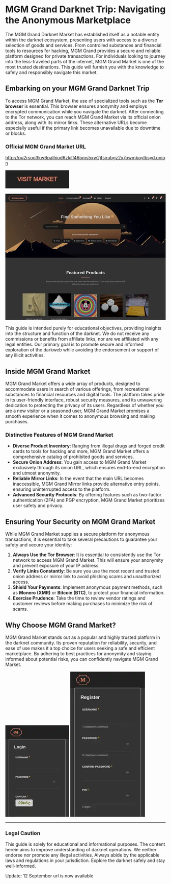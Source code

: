 # MGM Grand Darknet Trip: Navigating the Anonymous Marketplace

The MGM Grand Darknet Market has established itself as a notable entity within the darknet ecosystem, presenting users with access to a diverse selection of goods and services. From controlled substances and financial tools to resources for hacking, MGM Grand provides a secure and reliable platform designed for private transactions. For individuals looking to journey into the less-traveled parts of the internet, MGM Grand Market is one of the most trusted destinations. This guide will furnish you with the knowledge to safely and responsibly navigate this market.

## Embarking on your MGM Grand Darknet Trip

To access MGM Grand Market, the use of specialized tools such as the **Tor browser** is essential. This browser ensures anonymity and employs encrypted communication while you navigate the darknet. After connecting to the Tor network, you can reach MGM Grand Market via its official onion address, along with its mirror links. These alternative URLs become especially useful if the primary link becomes unavailable due to downtime or blocks.

### Official MGM Grand Market URL

http://pu2rsoo3kw6palhiod6zkilf46oms5xw2jfsirubgz2x7owmboylbsyd.onion

[<img src="/screenshots/pixel.webp" width="200">](http://pu2rsoo3kw6palhiod6zkilf46oms5xw2jfsirubgz2x7owmboylbsyd.onion)

<a href="http://pu2rsoo3kw6palhiod6zkilf46oms5xw2jfsirubgz2x7owmboylbsyd.onion"><img src="/screenshots/glance.webp" alt="MGM - Grand Market Preview" style="max-width: 100%;"></a>

This guide is intended purely for educational objectives, providing insights into the structure and function of the darknet. We do not receive any commissions or benefits from affiliate links, nor are we affiliated with any legal entities. Our primary goal is to promote secure and informed exploration of the darkweb while avoiding the endorsement or support of any illicit activities.

## Inside MGM Grand Market

MGM Grand Market offers a wide array of products, designed to accommodate users in search of various offerings, from recreational substances to financial resources and digital tools. The platform takes pride in its user-friendly interface, robust security measures, and its unwavering dedication to protecting the privacy of its users. Regardless of whether you are a new visitor or a seasoned user, MGM Grand Market promises a smooth experience when it comes to anonymous browsing and making purchases.

### Distinctive Features of MGM Grand Market

-   **Diverse Product Inventory**: Ranging from illegal drugs and forged credit cards to tools for hacking and more, MGM Grand Market offers a comprehensive catalog of prohibited goods and services.
-   **Secure Onion Address**: You gain access to MGM Grand Market exclusively through its onion URL, which ensures end-to-end encryption and utmost anonymity.
-   **Reliable Mirror Links**: In the event that the main URL becomes inaccessible, MGM Grand Mirror links provide alternative entry points, ensuring uninterrupted access to the platform.
-   **Advanced Security Protocols**: By offering features such as two-factor authentication (2FA) and PGP encryption, MGM Grand Market prioritizes user safety and privacy.

## Ensuring Your Security on MGM Grand Market

While MGM Grand Market supplies a secure platform for anonymous transactions, it is essential to take several precautions to guarantee your safety and secure your identity:

1.  **Always Use the Tor Browser**: It is essential to consistently use the Tor network to access MGM Grand Market. This will ensure your anonymity and prevent exposure of your IP address.
2.  **Verify Links Constantly**: Be sure you use the most recent and trusted onion address or mirror link to avoid phishing scams and unauthorized access.
3.  **Shield Your Payments**: Implement anonymous payment methods, such as **Monero (XMR)** or **Bitcoin (BTC)**, to protect your financial information.
4.  **Exercise Prudence**: Take the time to review vendor ratings and customer reviews before making purchases to minimize the risk of scams.

## Why Choose MGM Grand Market?

MGM Grand Market stands out as a popular and highly trusted platform in the darknet community. Its proven reputation for reliability, security, and ease of use makes it a top choice for users seeking a safe and efficient marketplace. By adhering to best practices for anonymity and staying informed about potential risks, you can confidently navigate MGM Grand Market.

<a href="http://pu2rsoo3kw6palhiod6zkilf46oms5xw2jfsirubgz2x7owmboylbsyd.onion"><img src="/screenshots/queue.webp" alt="MGM - Grand Market Login" style="max-width: 100%;"></a>
<a href="http://pu2rsoo3kw6palhiod6zkilf46oms5xw2jfsirubgz2x7owmboylbsyd.onion"><img src="/screenshots/left.webp" alt="MGM - Grand Market Register" style="max-width: 100%;"></a>

---

### Legal Caution

This guide is solely for educational and informational purposes. The content herein aims to improve understanding of darknet operations. We neither endorse nor promote any illegal activities. Always abide by the applicable laws and regulations in your jurisdiction. Explore the darknet safely and stay well-informed.







































Update:  12 September url is now available